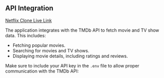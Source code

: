 ## API Integration
[Netflix Clone Live Link](https://yonas-netfx-movie-cloned.netlify.app/)


The application integrates with the TMDb API to fetch movie and TV show data. This includes:
- Fetching popular movies.
- Searching for movies and TV shows.
- Displaying movie details, including ratings and reviews.

Make sure to include your API key in the `.env` file to allow proper communication with the TMDb API:
